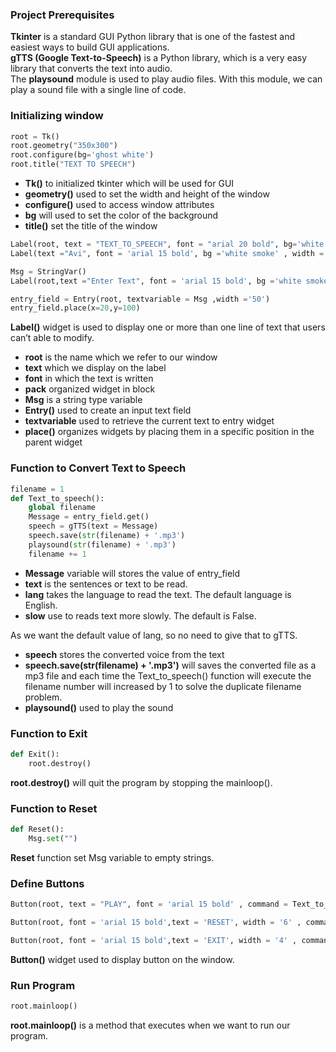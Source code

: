 ### Project Prerequisites
**Tkinter** is a standard GUI Python library that is one of the fastest and easiest ways to build GUI applications. <br>
**gTTS (Google Text-to-Speech)** is a Python library, which is a very easy library that converts the text into audio. <br>
The **playsound** module is used to play audio files. With this module, we can play a sound file with a single line of code. <br>

### Initializing window
```python
root = Tk()
root.geometry("350x300") 
root.configure(bg='ghost white')
root.title("TEXT TO SPEECH")
```
- **Tk()** to initialized tkinter which will be used for GUI <br>
- **geometry()** used to set the width and height of the window <br>
- **configure()** used to access window attributes <br>
- **bg** will used to set the color of the background <br>
- **title()** set the title of the window <br>

```python
Label(root, text = "TEXT_TO_SPEECH", font = "arial 20 bold", bg='white smoke').pack()
Label(text ="Avi", font = 'arial 15 bold', bg ='white smoke' , width = '20').pack(side = 'bottom')

Msg = StringVar()
Label(root,text ="Enter Text", font = 'arial 15 bold', bg ='white smoke').place(x=20,y=60)

entry_field = Entry(root, textvariable = Msg ,width ='50')
entry_field.place(x=20,y=100)
```
**Label()** widget is used to display one or more than one line of text that users can’t able to modify. <br>

- **root** is the name which we refer to our window <br>
- **text** which we display on the label <br>
- **font** in which the text is written <br>
- **pack** organized widget in block <br>
- **Msg** is a string type variable <br>
- **Entry()** used to create an input text field <br>
- **textvariable** used to retrieve the current text to entry widget <br>
- **place()** organizes widgets by placing them in a specific position in the parent widget <br>

### Function to Convert Text to Speech
```python
filename = 1
def Text_to_speech():
    global filename
    Message = entry_field.get()
    speech = gTTS(text = Message)
    speech.save(str(filename) + '.mp3')
    playsound(str(filename) + '.mp3')
    filename += 1
```
- **Message** variable will stores the value of entry_field <br>
- **text** is the sentences or text to be read. <br>
- **lang** takes the language to read the text. The default language is English. <br>
- **slow** use to reads text more slowly. The default is False. <br>

As we want the default value of lang, so no need to give that to gTTS. <br>

- **speech** stores the converted voice from the text <br>
- **speech.save(str(filename) + '.mp3')** will saves the converted file as a mp3 file and each time the Text_to_speech() function will execute the filename number will increased by 1 to solve the duplicate filename problem. <br>
- **playsound()** used to play the sound <br>

### Function to Exit
```python
def Exit():
    root.destroy()
```
**root.destroy()** will quit the program by stopping the mainloop(). <br>

### Function to Reset
```python
def Reset():
    Msg.set("")
```
**Reset** function set Msg variable to empty strings.

### Define Buttons
```python
Button(root, text = "PLAY", font = 'arial 15 bold' , command = Text_to_speech ,width = '4').place(x=25,y=140)

Button(root, font = 'arial 15 bold',text = 'RESET', width = '6' , command = Reset).place(x=100 , y = 140)

Button(root, font = 'arial 15 bold',text = 'EXIT', width = '4' , command = Exit, bg = 'OrangeRed1').place(x=250 , y = 140)
```
**Button()** widget used to display button on the window.

### Run Program
```python
root.mainloop()
```
**root.mainloop()** is a method that executes when we want to run our program.
